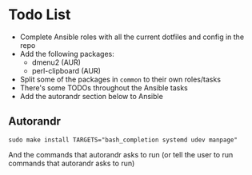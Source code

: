 # Todo List

* Complete Ansible roles with all the current dotfiles and config in the repo
* Add the following packages:
    * dmenu2 (AUR)
    * perl-clipboard (AUR)
* Split some of the packages in `common` to their own roles/tasks
* There's some TODOs throughout the Ansible tasks
* Add the autorandr section below to Ansible

## Autorandr

`sudo make install TARGETS="bash_completion systemd udev manpage"`

And the commands that autorandr asks to run (or tell the user to run commands that autorandr asks to run)
